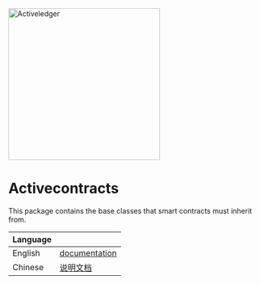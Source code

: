<img src="https://www.activeledger.io/wp-content/uploads/2018/09/Asset-23.png" alt="Activeledger" width="300"/>

# Activecontracts

This package contains the base classes that smart contracts must inherit from.

|Language| |
|--------|-|
|English| [documentation](https://github.com/activeledger/activeledger/tree/master/docs/en-gb/contracts/README.md)|
|Chinese| [说明文档](https://github.com/activeledger/activeledger/tree/master/docs/zh-cn/contracts/README.md)|